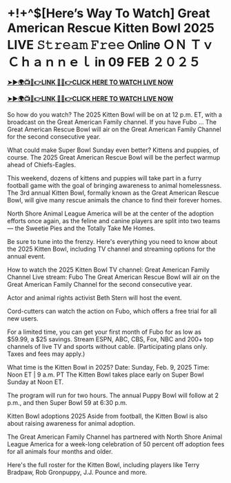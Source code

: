 # +!+^$[Here’s Way To Watch] Great American Rescue Kitten Bowl 2025 LIVE 𝚂𝚝𝚛𝚎𝚊𝚖 𝙵𝚛𝚎𝚎 𝖮𝗇𝗅𝗂𝗇𝖾 ＯＮ Ｔｖ Ｃｈａｎｎｅｌ in 09 FEB ２０２５


**[➤►🌍📺📱👉LINK 🔴✅👉CLICK HERE TO WATCH LIVE NOW](https://nflredzones.blogspot.com/2025/02/super-bowl-2025-github.html)**

**[➤►🌍📺📱👉LINK 🔴✅👉CLICK HERE TO WATCH LIVE NOW](https://nflredzones.blogspot.com/2025/02/super-bowl-2025-github.html)**


So how do you watch? The 2025 Kitten Bowl will be on at 12 p.m. ET, with a broadcast on the Great American Family channel. If you have Fubo ... The Great American Rescue Bowl will air on the Great American Family Channel for the second consecutive year. 

What could make Super Bowl Sunday even better? Kittens and puppies, of course. The 2025 Great American Rescue Bowl will be the perfect warmup ahead of Chiefs-Eagles.

This weekend, dozens of kittens and puppies will take part in a furry football game with the goal of bringing awareness to animal homelessness. The 3rd annual Kitten Bowl, formally known as the Great American Rescue Bowl, will give many rescue animals the chance to find their forever homes.

North Shore Animal League America will be at the center of the adoption efforts once again, as the feline and canine players are split into two teams — the Sweetie Pies and the Totally Take Me Homes.

Be sure to tune into the frenzy. Here's everything you need to know about the 2025 Kitten Bowl, including TV channel and streaming options for the annual event.

How to watch the 2025 Kitten Bowl
TV channel: Great American Family Channel
Live stream: Fubo
The Great American Rescue Bowl will air on the Great American Family Channel for the second consecutive year.

Actor and animal rights activist Beth Stern will host the event.

Cord-cutters can watch the action on Fubo, which offers a free trial for all new users.

For a limited time, you can get your first month of Fubo for as low as $59.99, a $25 savings. Stream ESPN, ABC, CBS, Fox, NBC and 200+ top channels of live TV and sports without cable. (Participating plans only. Taxes and fees may apply.)

What time is the Kitten Bowl in 2025?
Date: Sunday, Feb. 9, 2025
Time: Noon ET | 9 a.m. PT
The Kitten Bowl takes place early on Super Bowl Sunday at Noon ET.

The program will run for two hours. The annual Puppy Bowl will follow at 2 p.m., and then Super Bowl 59 at 6:30 p.m.

Kitten Bowl adoptions 2025
Aside from football, the Kitten Bowl is also about raising awareness for animal adoption. 

The Great American Family Channel has partnered with North Shore Animal League America for a week-long celebration of 50 percent off adoption fees for all animals four months and older. 

Here's the full roster for the Kitten Bowl, including players like Terry Bradpaw, Rob Gronpuppy, J.J. Pounce and more. 
